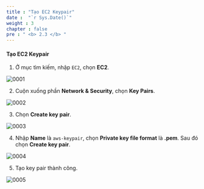 ```yaml
---
title : "Tạo EC2 Keypair"
date :  "`r Sys.Date()`" 
weight : 3
chapter : false
pre : " <b> 2.3 </b> "
---
```


#### Tạo EC2 Keypair

1. Ở mục tìm kiếm, nhập ```EC2```, chọn **EC2**.

![0001](/images/2-ElasticBeanstalk/2.3-CreateKeypair/0001.svg)

2. Cuộn xuống phần **Network & Security**, chọn **Key Pairs**.

![0002](/images/2-ElasticBeanstalk/2.3-CreateKeypair/0002.svg)

3. Chọn **Create key pair**.

![0003](/images/2-ElasticBeanstalk/2.3-CreateKeypair/0003.svg)

4. Nhập **Name** là ```aws-keypair```, chọn **Private key file format** là **.pem**. Sau đó chọn **Create key pair**.

![0004](/images/2-ElasticBeanstalk/2.3-CreateKeypair/0004.svg)

5. Tạo key pair thành công.

![0005](/images/2-ElasticBeanstalk/2.3-CreateKeypair/0005.svg)